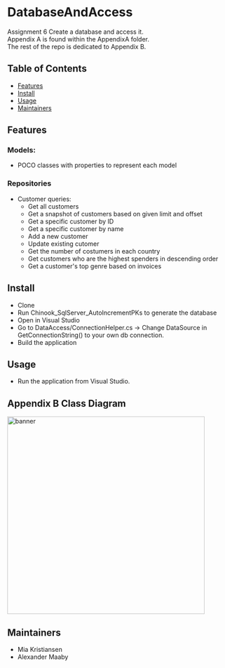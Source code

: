 # DatabaseAndAccess

Assignment 6
Create a database and access it.  
Appendix A is found within the AppendixA folder.  
The rest of the repo is dedicated to Appendix B.  

## Table of Contents
- [Features](#features)
- [Install](#install)
- [Usage](#usage)
- [Maintainers](#maintainers)

## Features

### Models:
- POCO classes with properties to represent each model

### Repositories
- Customer queries:
    - Get all customers
    - Get a snapshot of customers based on given limit and offset
    - Get a specific customer by ID
    - Get a specific customer by name
    - Add a new customer
    - Update existing cutomer
    - Get the number of costumers in each country
    - Get customers who are the highest spenders in descending order
    - Get a customer's top genre based on invoices

## Install
- Clone 
- Run Chinook_SqlServer_AutoIncrementPKs to generate the database
- Open in Visual Studio
- Go to DataAccess/ConnectionHelper.cs -> Change DataSource in GetConnectionString() to your own db connection.
- Build the application

## Usage
- Run the application from Visual Studio.

## Appendix B Class Diagram

<img src="https://www.noroff.no/images/docs/vp2018/Noroff-logo_STDM_vertikal_RGB.jpg" alt="banner" width="450"/>

## Maintainers
- Mia Kristiansen
- Alexander Maaby
